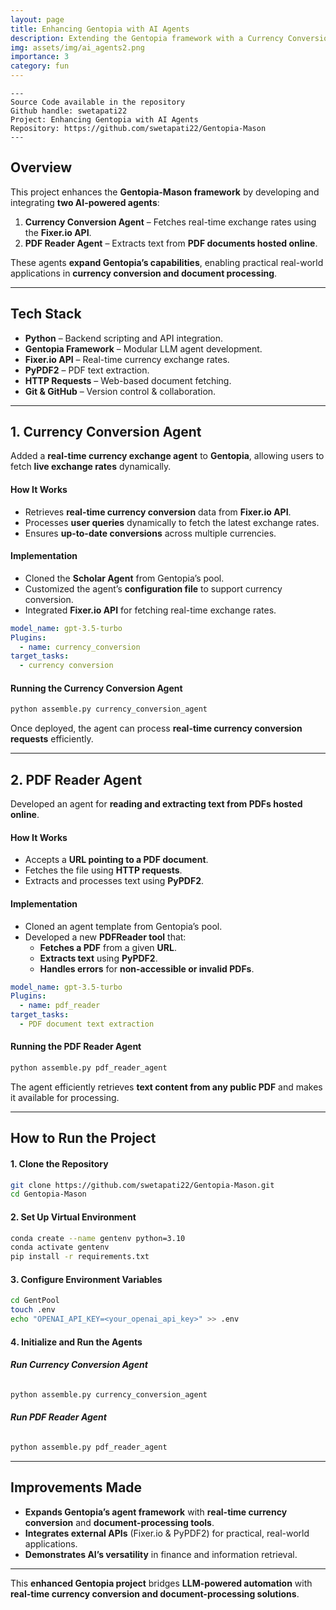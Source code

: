 ```yaml
---
layout: page
title: Enhancing Gentopia with AI Agents
description: Extending the Gentopia framework with a Currency Conversion Agent and a PDF Reader Agent for real-time exchange rates and document analysis.
img: assets/img/ai_agents2.png
importance: 3
category: fun
---
```


    ---
    Source Code available in the repository
    Github handle: swetapati22
    Project: Enhancing Gentopia with AI Agents
    Repository: https://github.com/swetapati22/Gentopia-Mason
    ---

## **Overview**
This project enhances the **Gentopia-Mason framework** by developing and integrating **two AI-powered agents**:
1. **Currency Conversion Agent** – Fetches real-time exchange rates using the **Fixer.io API**.
2. **PDF Reader Agent** – Extracts text from **PDF documents hosted online**.

These agents **expand Gentopia’s capabilities**, enabling practical real-world applications in **currency conversion and document processing**.

---

## **Tech Stack**
- **Python** – Backend scripting and API integration.
- **Gentopia Framework** – Modular LLM agent development.
- **Fixer.io API** – Real-time currency exchange rates.
- **PyPDF2** – PDF text extraction.
- **HTTP Requests** – Web-based document fetching.
- **Git & GitHub** – Version control & collaboration.

---

## **1️. Currency Conversion Agent**
Added a **real-time currency exchange agent** to **Gentopia**, allowing users to fetch **live exchange rates** dynamically.

#### **How It Works**
- Retrieves **real-time currency conversion** data from **Fixer.io API**.
- Processes **user queries** dynamically to fetch the latest exchange rates.
- Ensures **up-to-date conversions** across multiple currencies.

#### **Implementation**
- Cloned the **Scholar Agent** from Gentopia’s pool.
- Customized the agent’s **configuration file** to support currency conversion.
- Integrated **Fixer.io API** for fetching real-time exchange rates.

```yaml
model_name: gpt-3.5-turbo
Plugins:
  - name: currency_conversion
target_tasks:
  - currency conversion
```

#### **Running the Currency Conversion Agent**
```bash
python assemble.py currency_conversion_agent
```
Once deployed, the agent can process **real-time currency conversion requests** efficiently.

---

## **2️. PDF Reader Agent**
Developed an agent for **reading and extracting text from PDFs hosted online**.

#### **How It Works**
- Accepts a **URL pointing to a PDF document**.
- Fetches the file using **HTTP requests**.
- Extracts and processes text using **PyPDF2**.

#### **Implementation**
- Cloned an agent template from Gentopia’s pool.
- Developed a new **PDFReader tool** that:
  - **Fetches a PDF** from a given **URL**.
  - **Extracts text** using **PyPDF2**.
  - **Handles errors** for **non-accessible or invalid PDFs**.

```yaml
model_name: gpt-3.5-turbo
Plugins:
  - name: pdf_reader
target_tasks:
  - PDF document text extraction
```

#### **Running the PDF Reader Agent**
```bash
python assemble.py pdf_reader_agent
```
The agent efficiently retrieves **text content from any public PDF** and makes it available for processing.

---

## **How to Run the Project**
#### **1. Clone the Repository**
```bash
git clone https://github.com/swetapati22/Gentopia-Mason.git
cd Gentopia-Mason
```

#### **2️. Set Up Virtual Environment**
```bash
conda create --name gentenv python=3.10
conda activate gentenv
pip install -r requirements.txt
```

#### **3️. Configure Environment Variables**
```bash
cd GentPool
touch .env
echo "OPENAI_API_KEY=<your_openai_api_key>" >> .env
```

#### **4️. Initialize and Run the Agents**
###### **Run Currency Conversion Agent**
```bash
python assemble.py currency_conversion_agent
```

###### **Run PDF Reader Agent**
```bash
python assemble.py pdf_reader_agent
```

---

## **Improvements Made**
- **Expands Gentopia’s agent framework** with **real-time currency conversion** and **document-processing tools**.
- **Integrates external APIs** (Fixer.io & PyPDF2) for practical, real-world applications.
- **Demonstrates AI’s versatility** in finance and information retrieval.

---
This **enhanced Gentopia project** bridges **LLM-powered automation** with **real-time currency conversion and document-processing solutions**.

